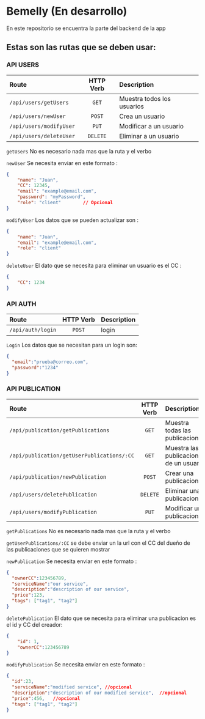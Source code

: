 # Bemelly (En desarrollo)

En este repositorio se encuentra la parte del backend de la app

## Estas son las rutas que se deben usar:

### API USERS

| Route                   | HTTP Verb | Description                |
| :---------------------- | :-------: | :------------------------- |
| `/api/users/getUsers`   |   `GET`   | Muestra todos los usuarios |
| `/api/users/newUser`    |  `POST`   | Crea un usuario            |
| `/api/users/modifyUser` |   `PUT`   | Modificar a un usuario     |
| `/api/users/deleteUser` | `DELETE`  | Eliminar a un usuario      |

`getUsers` No es necesario nada mas que la ruta y el verbo

`newUser` Se necesita enviar en este formato :

```JSON
{
    "name": "Juan",
    "CC": 12345,
    "email": "example@email.com",
    "password": "myPassword",
    "role": "client"        // Opcional
}
```

`modifyUser` Los datos que se pueden actualizar son :

```JSON
{
    "name": "Juan",
    "email": "example@email.com",
    "role": "client"
}
```

`deleteUser` El dato que se necesita para eliminar un usuario es el CC :

```JSON
{
    "CC": 1234
}
```

### API AUTH

| Route             | HTTP Verb | Description |
| :---------------- | :-------: | :---------- |
| `/api/auth/login` |  `POST`   | login       |

`Login` Los datos que se necesitan para un login son:

```JSON
{
  "email":"prueba@correo.com",
  "password":"1234"
}
```

### API PUBLICATION

| Route                                      | HTTP Verb | Description                             |
| :----------------------------------------- | :-------: | :-------------------------------------- |
| `/api/publication/getPublications`         |   `GET`   | Muestra todas las publicaciones         |
| `/api/publication/getUserPublications/:CC` |   `GET`   | Muestra las publicaciones de un usuario |
| `/api/publication/newPublication`          |  `POST`   | Crear una publicacion                   |
| `/api/users/deletePublication`             | `DELETE`  | Eliminar una publicacion                |
| `/api/users/modifyPublication`             |   `PUT`   | Modificar una publicacion               |

`getPublications` No es necesario nada mas que la ruta y el verbo

`getUserPublications/:CC` se debe enviar un la url con el CC del dueño de las publicaciones que se quieren mostrar

`newPublication` Se necesita enviar en este formato :

```JSON
{
  "ownerCC":123456789,
  "serviceName":"our service",
  "description":"description of our service",
  "price":123,
  "tags": ["tag1", "tag2"]
}
```

`deletePublication` El dato que se necesita para eliminar una publicacion es el id y CC del creador:

```JSON
{
    "id": 1,
    "ownerCC":123456789
}
```

`modifyPublication` Se necesita enviar en este formato :

```JSON
{
  "id":23,
  "serviceName":"modified service", //opcional
  "description":"description of our modified service",  //opcional
  "price":456,   //opcional
  "tags": ["tag1", "tag2"]
}
```
